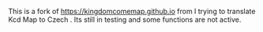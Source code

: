 This is a fork of https://kingdomcomemap.github.io from 
I trying to translate Kcd Map to Czech .
Its still in testing and some functions are not active.
